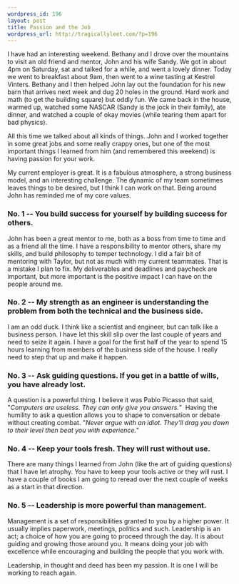 ```yaml
--- 
wordpress_id: 196
layout: post
title: Passion and the Job
wordpress_url: http://tragicallyleet.com/?p=196
---
```

I have had an interesting weekend. Bethany and I drove over the mountains to visit an old friend and mentor, John and his wife Sandy. We got in about 4pm on Saturday, sat and talked for a while, and went a lovely dinner. Today we went to breakfast about 9am, then went to a wine tasting at Kestrel Vinters. Bethany and I then helped John lay out the foundation for his new barn that arrives next week and dug 20 holes in the ground. Hard work and math (to get the building square) but oddly fun. We came back in the house, warmed up, watched some NASCAR (Sandy is the jock in their family), ate dinner, and watched a couple of okay movies (while tearing them apart for bad physics).

All this time we talked about all kinds of things. John and I worked together in some great jobs and some really crappy ones, but one of the most important things I learned from him (and remembered this weekend) is having passion for your work.

My current employer is great. It is a fabulous atmosphere, a strong business model, and an interesting challenge. The dynamic of my team sometimes leaves things to be desired, but I think I can work on that. Being around John has reminded me of my core values.

### No. 1 -- You build success for yourself by building success for others.

John has been a great mentor to me, both as a boss from time to time and as a friend all the time. I have a responsibility to mentor others, share my skills, and build philosophy to temper technology. I did a fair bit of mentoring with Taylor, but not as much with my current teammates. That is a mistake I plan to fix. My deliverables and deadlines and paycheck are important, but more important is the positive impact I can have on the people around me.

### No. 2 -- My strength as an engineer is understanding the problem from both the technical and the business side.

I am an odd duck. I think like a scientist and engineer, but can talk like a business person. I have let this skill slip over the last couple of years and need to seize it again. I have a goal for the first half of the year to spend 15 hours learning from members of the business side of the house. I really need to step that up and make it happen.

### No. 3 -- Ask guiding questions. If you get in a battle of wills, you have already lost.

A question is a powerful thing. I believe it was Pablo Picasso that said,        "<em>Computers are useless. They can only give you answers.</em>"  Having the humility to ask a question allows you to shape to conversation or debate without creating combat. "<em>Never <em>argue with an idiot</em>. They’ll drag you down to their level then beat you with experience.</em>"

### No. 4 -- Keep your tools fresh. They will rust without use.

There are many things I learned from John (like the art of guiding questions) that I have let atrophy. You have to keep your tools active or they will rust. I have a couple of books I am going to reread over the next couple of weeks as a start in that direction.

### No. 5 -- Leadership is more powerful than management.

Management is a set of responsibilities granted to you by a higher power. It usually implies paperwork, meetings, politics and such. Leadership is an act; a choice of how you are going to proceed through the day. It is about guiding and growing those around you. It means doing your job with excellence while encouraging and building the people that you work with.

Leadership, in thought and deed has been my passion. It is one I will be working to reach again.

